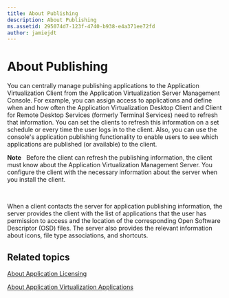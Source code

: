 ```yaml
---
title: About Publishing
description: About Publishing
ms.assetid: 295074d7-123f-4740-b938-e4a371ee72fd
author: jamiejdt
---
```


# About Publishing


You can centrally manage publishing applications to the Application Virtualization Client from the Application Virtualization Server Management Console. For example, you can assign access to applications and define when and how often the Application Virtualization Desktop Client and Client for Remote Desktop Services (formerly Terminal Services) need to refresh that information. You can set the clients to refresh this information on a set schedule or every time the user logs in to the client. Also, you can use the console's application publishing functionality to enable users to see which applications are published (or available) to the client.

**Note**  
Before the client can refresh the publishing information, the client must know about the Application Virtualization Management Server. You configure the client with the necessary information about the server when you install the client.

 

When a client contacts the server for application publishing information, the server provides the client with the list of applications that the user has permission to access and the location of the corresponding Open Software Descriptor (OSD) files. The server also provides the relevant information about icons, file type associations, and shortcuts.

## Related topics


[About Application Licensing](about-application-licensing.md)

[About Application Virtualization Applications](about-application-virtualization-applications.md)

 

 





